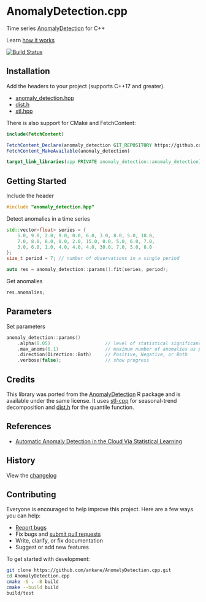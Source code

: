 # AnomalyDetection.cpp

Time series [AnomalyDetection](https://github.com/twitter/AnomalyDetection) for C++

Learn [how it works](https://blog.twitter.com/engineering/en_us/a/2015/introducing-practical-and-robust-anomaly-detection-in-a-time-series)

[![Build Status](https://github.com/ankane/AnomalyDetection.cpp/actions/workflows/build.yml/badge.svg)](https://github.com/ankane/AnomalyDetection.cpp/actions)

## Installation

Add the headers to your project (supports C++17 and greater).

- [anomaly_detection.hpp](https://raw.githubusercontent.com/ankane/AnomalyDetection.cpp/v0.2.1/include/anomaly_detection.hpp)
- [dist.h](https://raw.githubusercontent.com/ankane/dist.h/v0.3.1/include/dist.h)
- [stl.hpp](https://raw.githubusercontent.com/ankane/stl-cpp/v0.2.0/include/stl.hpp)

There is also support for CMake and FetchContent:

```cmake
include(FetchContent)

FetchContent_Declare(anomaly_detection GIT_REPOSITORY https://github.com/ankane/AnomalyDetection.cpp.git GIT_TAG v0.2.1)
FetchContent_MakeAvailable(anomaly_detection)

target_link_libraries(app PRIVATE anomaly_detection::anomaly_detection)
```

## Getting Started

Include the header

```cpp
#include "anomaly_detection.hpp"
```

Detect anomalies in a time series

```cpp
std::vector<float> series = {
    5.0, 9.0, 2.0, 9.0, 0.0, 6.0, 3.0, 8.0, 5.0, 18.0,
    7.0, 8.0, 8.0, 0.0, 2.0, 15.0, 0.0, 5.0, 6.0, 7.0,
    3.0, 6.0, 1.0, 4.0, 4.0, 4.0, 30.0, 7.0, 5.0, 8.0
};
size_t period = 7; // number of observations in a single period

auto res = anomaly_detection::params().fit(series, period);
```

Get anomalies

```cpp
res.anomalies;
```

## Parameters

Set parameters

```cpp
anomaly_detection::params()
    .alpha(0.05)                    // level of statistical significance
    .max_anoms(0.1)                 // maximum number of anomalies as percent of data
    .direction(Direction::Both)     // Positive, Negative, or Both
    .verbose(false);                // show progress
```

## Credits

This library was ported from the [AnomalyDetection](https://github.com/twitter/AnomalyDetection) R package and is available under the same license. It uses [stl-cpp](https://github.com/ankane/stl-cpp) for seasonal-trend decomposition and [dist.h](https://github.com/ankane/dist.h) for the quantile function.

## References

- [Automatic Anomaly Detection in the Cloud Via Statistical Learning](https://arxiv.org/abs/1704.07706)

## History

View the [changelog](https://github.com/ankane/AnomalyDetection.cpp/blob/master/CHANGELOG.md)

## Contributing

Everyone is encouraged to help improve this project. Here are a few ways you can help:

- [Report bugs](https://github.com/ankane/AnomalyDetection.cpp/issues)
- Fix bugs and [submit pull requests](https://github.com/ankane/AnomalyDetection.cpp/pulls)
- Write, clarify, or fix documentation
- Suggest or add new features

To get started with development:

```sh
git clone https://github.com/ankane/AnomalyDetection.cpp.git
cd AnomalyDetection.cpp
cmake -S . -B build
cmake --build build
build/test
```
